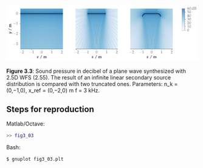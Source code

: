 ![Fig 3.3](fig3_03.png)

**Figure 3.3**: Sound pressure in decibel of a plane wave synthesized with 2.5D
WFS (2.55). The result of an infinite linear secondary source distribution is
compared with two truncated ones. Parameters: n_k = (0,−1,0), x_ref = (0,−2,0) m
f = 3 kHz.

## Steps for reproduction

Matlab/Octave:
```Matlab
>> fig3_03
```

Bash:
```Bash
$ gnuplot fig3_03.plt
```
